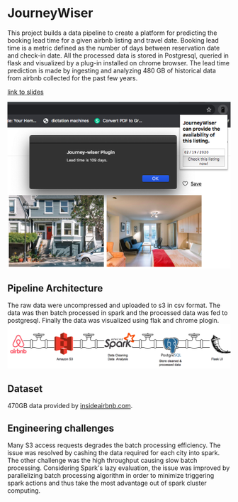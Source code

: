 
# JourneyWiser

This project builds a data pipeline to create a platform for predicting the booking lead time for a given airbnb listing and travel date. Booking lead time is a metric defined as the number of days between reservation date and check-in date. All the processed data is stored in Postgresql, queried in flask and visualized by a plug-in installed on chrome browser.
The lead time prediction is made by ingesting and analyzing 480 GB of historical data from airbnb collected for the past few years.

[link to slides](https://docs.google.com/presentation/d/1vo_jyTEAO1pe561yQhm0KKI3HU9puxuBQUplZ-Yy1w0/edit#slide=id.g6e15d5f2f7_0_126)

![image description](images/plugin.png)

## Pipeline Architecture
The raw data were uncompressed and uploaded to s3 in csv format. The data was then batch processed in spark and the processed data was fed to postgresql. Finally the data was visualized using flak and chrome plogin.
![image description](images/pipeline.png)

## Dataset
470GB data provided by [insideairbnb.com](http://insideairbnb.com/get-the-data.html).

## Engineering challenges
Many S3 access requests degrades the batch processing efficiency. The issue was resolved by cashing the data required for each city into spark. The other challenge was the high throughput causing slow batch processing. Considering Spark's lazy evaluation, the issue was improved by parallelizing batch processing algorithm in order to minimize triggering spark actions and thus take the most advantage out of spark cluster computing.
